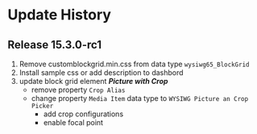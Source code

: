 # Update History

## Release 15.3.0-rc1
1. Remove customblockgrid.min.css from data type `wysiwg65_BlockGrid` 
2. Install sample css or add description to dashbord
3. update block grid element _**Picture with Crop**_
	- remove property `Crop Alias`
	- change property `Media Item` data type to `WYSIWG Picture an Crop Picker`
		- add crop configurations
		- enable focal point